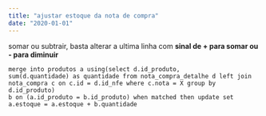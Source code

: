 ```yaml
---
title: "ajustar estoque da nota de compra"
date: "2020-01-01"
---
```

somar ou subtrair, basta alterar a ultima linha com **sinal de + para somar ou - para diminuir**

<code>merge into produtos a
using(select d.id_produto, sum(d.quantidade) as quantidade from nota_compra_detalhe d
left join nota_compra c on c.id = d.id_nfe where c.nota = X
group by d.id_produto) b
on (a.id_produto = b.id_produto)
when matched then update set
a.estoque = a.estoque + b.quantidade
</code>